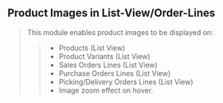 Product Images in List-View/Order-Lines
---------------------------------------
> This module enables product images to be displayed on:
>> + Products (List View)
>> + Product Variants (List View)
>> + Sales Orders Lines (List View)
>> + Purchase Orders Lines (List View)
>> + Picking/Delivery Orders Lines (List View)
>> + Image zoom effect on hover.
